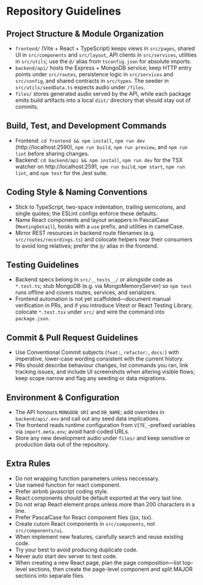 # Repository Guidelines

## Project Structure & Module Organization
- `frontend/` (Vite + React + TypeScript) keeps views in `src/pages`, shared UI in `src/components` and `src/layout`, API clients in `src/services`, utilities in `src/utils`; use the `@/` alias from `tsconfig.json` for absolute imports.
- `backend/api/` hosts the Express + MongoDB service; keep HTTP entry points under `src/routes`, persistence logic in `src/services` and `src/config`, and shared contracts in `src/types`. The seeder in `src/utils/seedData.ts` expects audio under `/files`.
- `files/` stores generated audio served by the API, while each package emits build artifacts into a local `dist/` directory that should stay out of commits.

## Build, Test, and Development Commands
- Frontend: `cd frontend && npm install`, `npm run dev` (http://localhost:2590), `npm run build`, `npm run preview`, and `npm run lint` before sharing changes.
- Backend: `cd backend/api && npm install`, `npm run dev` for the TSX watcher on http://localhost:2591, `npm run build`, `npm start`, `npm run lint`, and `npm test` for the Jest suite.

## Coding Style & Naming Conventions
- Stick to TypeScript, two-space indentation, trailing semicolons, and single quotes; the ESLint configs enforce these defaults.
- Name React components and layout wrappers in PascalCase (`MeetingDetail`), hooks with a `use` prefix, and utilities in camelCase.
- Mirror REST resources in backend route filenames (e.g. `src/routes/recordings.ts`) and colocate helpers near their consumers to avoid long relatives; prefer the `@/` alias in the frontend.

## Testing Guidelines
- Backend specs belong in `src/__tests__/` or alongside code as `*.test.ts`; stub MongoDB (e.g. via MongoMemoryServer) so `npm test` runs offline and covers routes, services, and serializers.
- Frontend automation is not yet scaffolded—document manual verification in PRs, and if you introduce Vitest or React Testing Library, colocate `*.test.tsx` under `src/` and wire the command into `package.json`.

## Commit & Pull Request Guidelines
- Use Conventional Commit subjects (`feat:`, `refactor:`, `docs:`) with imperative, lower-case wording consistent with the current history.
- PRs should describe behaviour changes, list commands you ran, link tracking issues, and include UI screenshots when altering visible flows; keep scope narrow and flag any seeding or data migrations.

## Environment & Configuration
- The API honours `MONGODB_URI` and `DB_NAME`; add overrides in `backend/api/.env` and call out any seed data implications.
- The frontend reads runtime configuration from `VITE_`-prefixed variables via `import.meta.env`; avoid hard-coded URLs.
- Store any new development audio under `files/` and keep sensitive or production data out of the repository.

## Extra Rules

- Do not wrapping function parameters unless neccessary.
- Use named function for react component.
- Prefer airbnb javascript coding style.
- React components should be default exported at the very last line.
- Do not wrap React element props unless more than 200 characters in a line.
- Prefer PascalCase for React component files (jsx, tsx).
- Create cutom React components in `src/components`, not `src/components/ui`.
- When implement new features, carefully search and reuse existing code.
- Try your best to avoid producing duplicate code.
- Never auto start dev server to test code.
- When creating a new React page, plan the page composition—list top-level sections, then create the page-level component and split MAJOR sections into separate files.
